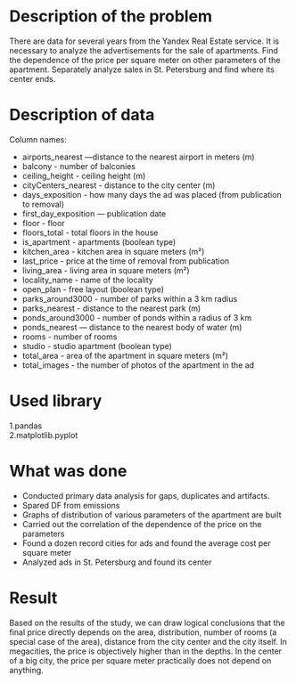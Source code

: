 # Description of the problem

There are data for several years from the Yandex Real Estate service. It is necessary to analyze the advertisements for the sale of apartments. Find the dependence of the price per square meter on other parameters of the apartment. Separately analyze sales in St. Petersburg and find where its center ends.

# Description of data

Column names:
- airports_nearest —distance to the nearest airport in meters (m)
- balcony - number of balconies
- ceiling_height - ceiling height (m)
- cityCenters_nearest - distance to the city center (m)
- days_exposition - how many days the ad was placed (from publication to removal)
- first_day_exposition — publication date
- floor - floor
- floors_total - total floors in the house
- is_apartment - apartments (boolean type)
- kitchen_area - kitchen area in square meters (m²)
- last_price - price at the time of removal from publication
- living_area - living area in square meters (m²)
- locality_name - name of the locality
- open_plan - free layout (boolean type)
- parks_around3000 - number of parks within a 3 km radius
- parks_nearest - distance to the nearest park (m)
- ponds_around3000 - number of ponds within a radius of 3 km
- ponds_nearest — distance to the nearest body of water (m)
- rooms - number of rooms
- studio - studio apartment (boolean type)
- total_area - area of the apartment in square meters (m²)
- total_images - the number of photos of the apartment in the ad

# Used library

1.pandas  
2.matplotlib.pyplot

# What was done

- Conducted primary data analysis for gaps, duplicates and artifacts.
- Spared DF from emissions
- Graphs of distribution of various parameters of the apartment are built
- Carried out the correlation of the dependence of the price on the parameters
- Found a dozen record cities for ads and found the average cost per square meter
- Analyzed ads in St. Petersburg and found its center

# Result

Based on the results of the study, we can draw logical conclusions that the final price directly depends on the area, distribution, number of rooms (a special case of the area), distance from the city center and the city itself. In megacities, the price is objectively higher than in the depths. In the center of a big city, the price per square meter practically does not depend on anything.
